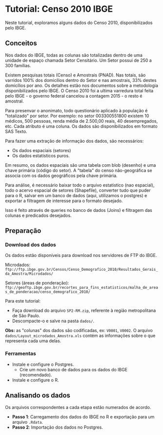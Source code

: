# Tutorial: Censo 2010 IBGE

Neste tutorial, exploramos alguns dados do Censo 2010, disponibilizados pelo IBGE.

## Conceitos

Nos dados do IBGE, todas as colunas são totalizadas dentro de uma unidade de espaço chamada Setor Censitário. Um Setor possui de 250 a 300 famílias.

Existem pesquisas totais (Censo) e Amostrais (PNAD). Nas totais, são varridos 100% dos domicílios dentro do Setor e nas amostrais, 33% destes domicílios por ano.
Os detalhes estão nos documentos sobre a metodologia disponibilizados pelo IBGE.
O Censo 2010 foi a ultima varredura total feita pelo IBGE - o governo federal cancelou a contagem 2015 - o resto é amostral.

Para presenvar o anonimato, todo questionário aplicado à população é "totalizado" por setor. Por exemplo: no setor 003300551800 existem 10 médicos, 500 pessoas, renda média de 2.500,00 reais, 40 desempregados, etc. Cada atributo é uma coluna.
Os dados são disponibilizados em formato SAS Texto.

Para fazer uma extração de informação dos dados, são necessários:

  - Os dados espaciais (setores)
  - Os dados estatísticos puros.

Em resumo, os dados espaciais são uma tabela com blob (desenho) e uma chave primária (código do setor).
A "tabela" do censo não-geográfica se associa com os dados geográficos pela chave primária.

Para análise, é necessário baixar todo o arquivo estatistico (nao espacial),
todo o acervo espacial de setores (Shapefile), converter tudo que puder para o R, salvar em um banco de dados (aqui, utilizamos o postgres) e exportar a filtragem de interesse para o formato desejado.

Isso é feito através de queries no banco de dados (Joins) e filtragem das colunas e predicados desejados.

## Preparação

### Download dos dados

Os dados estão disponíveis para download nos servidores de FTP do IBGE.

Microdados:
`ftp://ftp.ibge.gov.br/Censos/Censo_Demografico_2010/Resultados_Gerais_da_Amostra/Microdados/`

Setores (áreas de ponderação):
`ftp://geoftp.ibge.gov.br/recortes_para_fins_estatisticos/malha_de_areas_de_ponderacao/censo_demografico_2010/`

Para este tutorial:

  - Faça download do arquivo `SP2-RM.zip`, referente à região metropolitana de São Paulo.
  - Descompacte-o e salve na pasta `dados/`.

**Obs:** as "colunas" dos dados são codificadas, ex: `V0001`, `V0002`. O arquivo `dados/Layout_microdados_Amostra.xls` contém as informações sobre o que representa cada uma delas.

### Ferramentas

  - Instale e configure o Postgres.
    - Crie um novo banco de dados para os dados do IBGE (recomendado).
  - Instale e configure o R.


## Analisando os dados

Os arquivos correspondentes a cada etapa estão numerados de acordo.

  - **Passo 1**: Carregamento dos dados do IBGE no R e exportação para um arquivo `.Rdata`.
  - **Passo 2**: Importação dos dados no Postgres.
